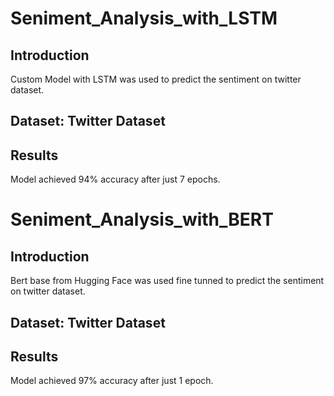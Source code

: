 # Seniment_Analysis_with_LSTM
## Introduction
Custom Model with LSTM was used to predict the sentiment on twitter dataset.
## Dataset: Twitter Dataset
## Results
Model achieved 94% accuracy after just 7 epochs.
# Seniment_Analysis_with_BERT
## Introduction
Bert base from Hugging Face was used fine tunned to predict the sentiment on twitter dataset.
## Dataset: Twitter Dataset
## Results
Model achieved 97% accuracy after just 1 epoch.
